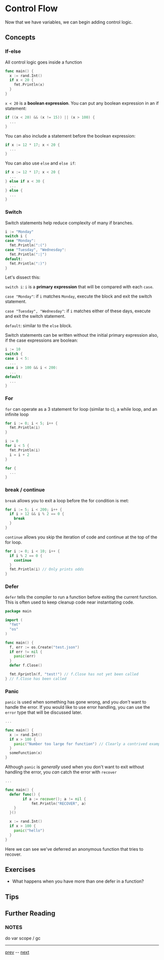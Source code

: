 # Control Flow

Now that we have variables, we can begin adding control logic.

## Concepts

### If-else

All control logic goes inside a function

```go
func main() {
  x := rand.Int()
  if x < 20 {
    fmt.Println(x)
  }
}
```

`x < 20` is a **boolean expression**.
You can put any boolean expression in an if statement:

```go
if ((x < 20) && (x != 15)) || (x > 100) {
  ...
}
```

You can also include a statement before the boolean expression:

```go
if x := 12 * 17; x < 20 {
  ...
}
```

You can also use `else` and `else if`:
```go
if x := 12 * 17; x < 20 {
  ...
} else if x < 30 {
  ...
} else {
  ...
}
```

### Switch

Switch statements help reduce complexity of many if branches.

```go
i := "Monday"
switch i {
case "Monday":
  fmt.Println(":(")
case "Tuesday", "Wednesday":
  fmt.Println(":|")
default:
  fmt.Println(":)")
}
```

Let's dissect this:

`switch i`: `i` is a **primary expression** that will be compared with each `case`.

`case "Monday"`: if `i` matches `Monday`, execute the block and exit the switch statement.

`case "Tuesday", "Wednesday"`: if `i` matches either of these days, execute and exit the switch statement.

`default`: similar to the `else` block.

Switch statements can be written without the initial primary expression also, if the case expressions are boolean:

```go
i := 10
switch {
case i < 5:
  ...
case i > 100 && i < 200:
  ...
default:
  ...
}
```

### For
`for` can operate as a 3 statement for loop (similar to c), a while loop, and an infinite loop

```go
for i := 0; i < 5; i++ {
  fmt.Println(i)
}

i := 0
for i < 5 {
  fmt.Println(i)
  i = i + 2
}

for {
  ...
}
```

### break / continue

`break` allows you to exit a loop before the for condition is met:

```go
for i := 5; i < 200; i++ {
  if i > 12 && i % 2 == 0 {
    break
  }
}
```

`continue` allows you skip the iteration of code and continue at the top of the for loop.

```go
for i := 0; i < 10; i++ {
  if i % 2 == 0 {
    continue
  }
  fmt.Println(i) // Only prints odds
}
```

### Defer

`defer` tells the compiler to run a function before exiting the current function. This is often used to keep cleanup code near instantiating code.

```go
package main

import (
  "fmt"
  "os"
)

func main() {
  f, err := os.Create("test.json")
  if err != nil {
    panic(err)
  }
  defer f.Close()

  fmt.Fprintln(f, "test!") // f.Close has not yet been called
} // f.Close has been called
```

### Panic

`panic` is used when something has gone wrong, and you _don't_ want to handle the error. If you would like to use error handling, you can use the `error` type that will be discussed later.

```go
...

func main() {
  x := rand.Int()
  if x > 100 {
    panic("Number too large for function") // Clearly a contrived example.
  }
  someFunction(x)
}
```

Although `panic` is _generally_ used when you don't want to exit without handling the error, you _can_ catch the error with `recover`

```go
...

func main() {
  defer func() {
		if a := recover(); a != nil {
			fmt.Println("RECOVER", a)
    }
  }()

  x := rand.Int()
  if x > 100 {
    panic("hello")
  }
}
```

Here we can see we've deferred an anonymous function that tries to recover.

## Exercises

* What happens when you have more than one defer in a function?

## Tips



## Further Reading



### NOTES

do var scope / gc

---

[prev](2.3.md) -- [next](../3-Data/3.1.md)